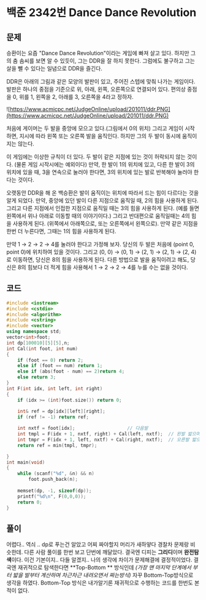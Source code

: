 # 백준 2342번 Dance Dance Revolution

## 문제

승환이는 요즘 "Dance Dance Revolution"이라는 게임에 빠져 살고 있다. 하지만 그의 춤 솜씨를 보면 알 수 있듯이, 그는 DDR을 잘 하지 못한다. 그럼에도 불구하고 그는 살을 뺄 수 있다는 일념으로 DDR을 즐긴다.

DDR은 아래의 그림과 같은 모양의 발판이 있고, 주어진 스텝에 맞춰 나가는 게임이다. 발판은 하나의 중점을 기준으로 위, 아래, 왼쪽, 오른쪽으로 연결되어 있다. 편의상 중점을 0, 위를 1, 왼쪽을 2, 아래를 3, 오른쪽을 4라고 정하자.

![https://www.acmicpc.net/JudgeOnline/upload/201011/ddr.PNG](https://www.acmicpc.net/JudgeOnline/upload/201011/ddr.PNG)

처음에 게이머는 두 발을 중앙에 모으고 있다.(그림에서 0의 위치) 그리고 게임이 시작하면, 지시에 따라 왼쪽 또는 오른쪽 발을 움직인다. 하지만 그의 두 발이 동시에 움직이지는 않는다.

이 게임에는 이상한 규칙이 더 있다. 두 발이 같은 지점에 있는 것이 허락되지 않는 것이다. (물론 게임 시작시에는 예외이다) 만약, 한 발이 1의 위치에 있고, 다른 한 발이 3의 위치에 있을 때, 3을 연속으로 눌러야 한다면, 3의 위치에 있는 발로 반복해야 눌러야 한다는 것이다.

오랫동안 DDR을 해 온 백승환은 발이 움직이는 위치에 따라서 드는 힘이 다르다는 것을 알게 되었다. 만약, 중앙에 있던 발이 다른 지점으로 움직일 때, 2의 힘을 사용하게 된다. 그리고 다른 지점에서 인접한 지점으로 움직일 때는 3의 힘을 사용하게 된다. (예를 들면 왼쪽에서 위나 아래로 이동할 때의 이야기이다.) 그리고 반대편으로 움직일때는 4의 힘을 사용하게 된다. (위쪽에서 아래쪽으로, 또는 오른쪽에서 왼쪽으로). 만약 같은 지점을 한번 더 누른다면, 그때는 1의 힘을 사용하게 된다.

만약 1 → 2 → 2 → 4를 눌러야 한다고 가정해 보자. 당신의 두 발은 처음에 (point 0, point 0)에 위치하여 있을 것이다. 그리고 (0, 0) → (0, 1) → (2, 1) → (2, 1) → (2, 4)로 이동하면, 당신은 8의 힘을 사용하게 된다. 다른 방법으로 발을 움직이려고 해도, 당신은 8의 힘보다 더 적게 힘을 사용해서 1 → 2 → 2 → 4를 누를 수는 없을 것이다.

## 코드

```c++
#include <iostream>
#include <cstdio>
#include <algorithm>
#include <cstring>
#include <vector>
using namespace std;
vector<int>foot;
int dp[100010][5][5],n;
int Cal(int foot, int num)
{
	if (foot == 0) return 2;
	else if (foot == num) return 1;
	else if (abs(foot - num) == 2)return 4;
	else return 3;
}
int F(int idx, int left, int right)
{
	if (idx >= (int)foot.size()) return 0;
	
	int& ref = dp[idx][left][right];
	if (ref != -1) return ref; 

	int nxtf = foot[idx];					// 다음발
	int tmpl = F(idx + 1, nxtf, right) + Cal(left, nxtf);  // 왼발 밟으며 계산
	int tmpr = F(idx + 1, left, nxtf) + Cal(right, nxtf);  // 오른발 밟으며 계산
	return ref = min(tmpl, tmpr);

}
int main(void)
{
	while (scanf("%d", &n) && n)
		foot.push_back(n);
    
	memset(dp, -1, sizeof(dp));
	printf("%d\n", F(0,0,0));
	return 0;
}
```

## 풀이

어렵다.. 역싀 .. dp로 푸는건 알았고 어찌 짜야할지 머리가 새하얗다 경찰차 문제랑 비슷한데.
다른 사람 풀이를 한번 보고 단번에 깨달았다. 결국엔 디피는 **그리디**이며 **완전탐색**이다.
이건 기본이지.. 다들 알겠지.. 나의 생각에 차이가 문제해결에 결정적이었다. 결국엔 재귀적으로 탐색한다면 **Top-Bottom ** 방식인데 *(가장 맨 마지막  단계에서 부터 밟을 발부터 계산하며 차근차근 내려오면서 짜는방식)* 자꾸 Bottom-Top방식으로 생각을 하였다. Bottom-Top 방식은 내가알기론 재귀적으로 수행하는 코드를 한번도 본적이 없다. 